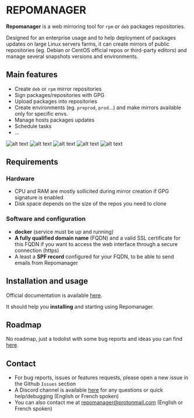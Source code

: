 <h1>REPOMANAGER</h1>

**Repomanager** is a web mirroring tool for ``rpm`` or ``deb`` packages repositories.

Designed for an enterprise usage and to help deployment of packages updates on large Linux servers farms, it can create mirrors of public repositories (eg. Debian or CentOS official repos or third-party editors) and manage several snapshots versions and environments.

<h2>Main features</h2>

- Create ``deb`` or ``rpm`` mirror repositories
- Sign packages/repositories with GPG
- Upload packages into repositories
- Create environments (eg. ``preprod``, ``prod``...) and make mirrors available only for specific envs.
- Manage hosts packages updates
- Schedule tasks
- ...

![alt text](https://github.com/user-attachments/assets/ba69056e-97cd-4e69-a3bb-7f1cc1d79cac)
![alt text](https://github.com/user-attachments/assets/873e502a-7745-453f-b6b7-c9f06d2f91a7)
![alt text](https://github.com/user-attachments/assets/ed169e95-3b3e-4eda-904a-ef49e039d19a)
![alt text](https://github.com/user-attachments/assets/3e409d30-a17f-494d-b817-d5f840ce14bb)
![alt text](https://github.com/user-attachments/assets/71cbcbb9-cce0-49d5-9499-521879fb065d)

<h2>Requirements</h2>

<h3>Hardware</h3>

- CPU and RAM are mostly sollicited during mirror creation if GPG signature is enabled
- Disk space depends on the size of the repos you need to clone

<h3>Software and configuration</h3>

- **docker** (service must be up and running)
- **A fully qualified domain name** (FQDN) and a valid SSL certificate for this FQDN if you want to access the web interface through a secure connection (https)
- A least a **SPF record** configured for your FQDN, to be able to send emails from Repomanager

<h2>Installation and usage</h2>

Official documentation is available <a href="https://github.com/lbr38/repomanager/wiki">here</a>.

It should help you **installing** and starting using Repomanager.

<h2>Roadmap</h2>

No roadmap, just a todolist with some bug reports and ideas you can find <a href="https://github.com/lbr38/repomanager/blob/devel/Todolist">here</a>.

<h2>Contact</h2>

- For bug reports, issues or features requests, please open a new issue in the Github ``Issues`` section
- A Discord channel is available <a href="https://discord.gg/34yeNsMmkQ">here</a> for any questions or quick help/debugging (English or French spoken)
- You can also contact me at <a href="mailto:repomanager@protonmail.com">repomanager@protonmail.com</a> (English or French spoken)
